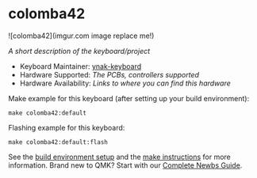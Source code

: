 # colomba42

![colomba42](imgur.com image replace me!)

*A short description of the keyboard/project*

* Keyboard Maintainer: [ynak-keyboard](https://github.com/ynak-keyboard)
* Hardware Supported: *The PCBs, controllers supported*
* Hardware Availability: *Links to where you can find this hardware*

Make example for this keyboard (after setting up your build environment):

    make colomba42:default

Flashing example for this keyboard:

    make colomba42:default:flash

See the [build environment setup](https://docs.qmk.fm/#/getting_started_build_tools) and the [make instructions](https://docs.qmk.fm/#/getting_started_make_guide) for more information. Brand new to QMK? Start with our [Complete Newbs Guide](https://docs.qmk.fm/#/newbs).
